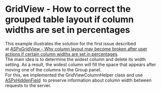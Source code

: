 # GridView - How to correct the grouped table layout if column widths are set in percentages


<p>This example illustrates the solution for the first issue described at <a href="https://www.devexpress.com/Support/Center/p/T362981">ASPxGridView - Why column layout may become broken after user actions if certain column widths are set in percentages</a>. <br>The main idea is to determine the widest column and delete its width setting. As a result, the widest column will fill the space that appears after moving one of the columns to the Group panel. <br>For this, we implemented the GridViewColumnHelper class and use <a href="https://documentation.devexpress.com/#AspNet/clsDevExpressWebASPxHiddenFieldtopic">ASPxHiddenField</a>  to preserve information about column width between requests to the server. </p>

<br/>


